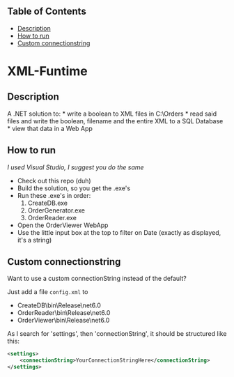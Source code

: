 ## Table of Contents

* [Description](#-description-)
* [How to run](#-how-to-run-)
* [Custom connectionstring](#-custom-connectionstring-)

<h1> XML-Funtime </h1>

<h2> Description </h2>
A .NET solution to:
* write a boolean to XML files in C:\Orders
* read said files and write the boolean, filename and the entire XML to a SQL Database
* view that data in a Web App

<h2> How to run </h2>

<i>I used Visual Studio, I suggest you do the same</i>
* Check out this repo (duh)
* Build the solution, so you get the .exe's
* Run these .exe's in order:
  1. CreateDB.exe
  1. OrderGenerator.exe
  1. OrderReader.exe
* Open the OrderViewer WebApp
* Use the little input box at the top to filter on Date (exactly as displayed, it's a string)

<h2> Custom connectionstring </h2>

Want to use a custom connectionString instead of the default?

Just add a file `config.xml` to
* CreateDB\bin\Release\net6.0
* OrderReader\bin\Release\net6.0
* OrderViewer\bin\Release\net6.0

As I search for 'settings', then 'connectionString', it should be structured like this:
```xml
<settings>
	<connectionString>YourConnectionStringHere</connectionString>
</settings>
```
